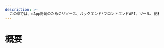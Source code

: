 ```yaml
---
description: >-
  この章では、dApp開発のためのリソース、バックエンド/フロントエンドAPI、ツール、便利なチュートリアルが含まれています。 契約開発の詳細については、「スマートコントラクト」をご覧ください。
---
```


# 概要 <a id="overview"></a>

